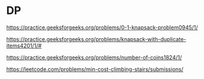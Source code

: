 # DP

https://practice.geeksforgeeks.org/problems/0-1-knapsack-problem0945/1/

https://practice.geeksforgeeks.org/problems/knapsack-with-duplicate-items4201/1/#

https://practice.geeksforgeeks.org/problems/number-of-coins1824/1/

https://leetcode.com/problems/min-cost-climbing-stairs/submissions/

